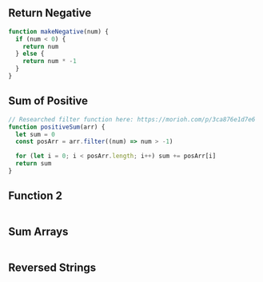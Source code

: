 ## Return Negative

```js
function makeNegative(num) {
  if (num < 0) {
    return num
  } else {
    return num * -1
  }
}
```

## Sum of Positive

```js
// Researched filter function here: https://morioh.com/p/3ca876e1d7e6
function positiveSum(arr) {
  let sum = 0
  const posArr = arr.filter((num) => num > -1)

  for (let i = 0; i < posArr.length; i++) sum += posArr[i]
  return sum
}
```

## Function 2

```js

```

## Sum Arrays

```js

```

## Reversed Strings

```js

```
